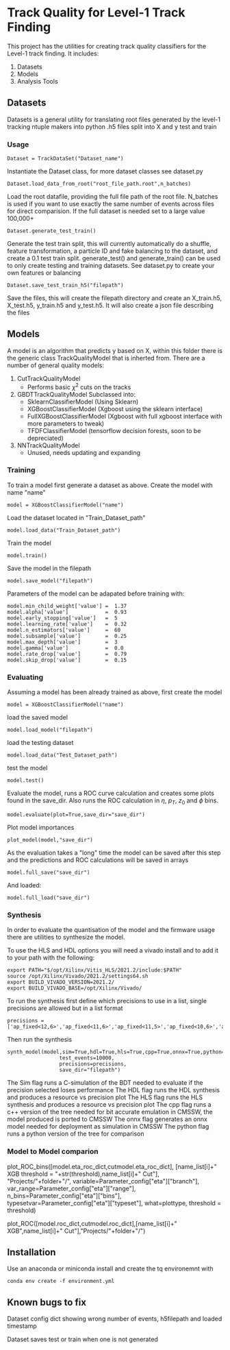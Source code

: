 
# Track Quality for Level-1 Track Finding

This project has the utilities for creating track quality classifiers for the Level-1 track finding. It includes:

1. Datasets
2. Models
3. Analysis Tools

## Datasets

Datasets is a general utility for translating root files generated by the level-1 tracking ntuple makers into python .h5 files split into X and y test and train

### Usage
```
Dataset = TrackDataSet("Dataset_name")
```

Instantiate the Dataset class, for more dataset classes see dataset.py

```
Dataset.load_data_from_root("root_file_path.root",n_batches)
```

Load the root datafile, providing the full file path of the root file. N_batches is used if you want to use exactly the same number of events across files for direct comparision. If the full dataset is needed set to a large value 100,000+

```
Dataset.generate_test_train()
```

Generate the test train split, this will currently automatically do a shuffle, feature transformation, a particle ID and fake balancing to the dataset, and create a 0.1 test train split. generate_test() and generate_train() can be used to only create testing and training datasets. See dataset.py to create your own features or balancing

```
Dataset.save_test_train_h5("filepath")
```

Save the files, this will create the filepath directory and create an X_train.h5, X_test.h5, y_train.h5 and y_test.h5. It will also create a json file describing the files

## Models

A model is an algorithm that predicts y based on X, within this folder there is the generic class TrackQualityModel that is inherted from. There are a number of general quality models:
1. CutTrackQualityModel
    - Performs basic $\chi^2$ cuts on the tracks
2. GBDTTrackQualityModel
    Subclassed into:
     - SklearnClassifierModel (Using Sklearn)
     - XGBoostClassifierModel (Xgboost using the sklearn interface)
     - FullXGBoostClassifierModel (Xgboost with full xgboost interface with more parameters to tweak)
     - TFDFClassifierModel (tensorflow decision forests, soon to be depreciated)
3. NNTrackQualityModel
    - Unused, needs updating and expanding

### Training

To train a model first generate a dataset as above.
Create the model with name "name"
```
model = XGBoostClassifierModel("name")
```
Load the dataset located in "Train_Dataset_path"
```
model.load_data("Train_Dataset_path")
```

Train the model
```
model.train()
```
Save the model in the filepath 
```
model.save_model("filepath")
```

Parameters of the model can be adapated before training with:

```
model.min_child_weight['value'] =  1.37
model.alpha['value']            =  0.93
model.early_stopping['value']   =  5
model.learning_rate['value']    =  0.32
model.n_estimators['value']     =  60
model.subsample['value']        =  0.25
model.max_depth['value']        =  3 
model.gamma['value']            =  0.0	
model.rate_drop['value']        =  0.79
model.skip_drop['value']        =  0.15
```

### Evaluating
Assuming a model has been already trained as above, first create the model
```
model = XGBoostClassifierModel("name")
```
load the saved model
```
model.load_model("filepath")
```
load the testing dataset
```
model.load_data("Test_Dataset_path")
```
test the model
```
model.test()
```
Evaluate the model, runs a ROC curve calculation and creates some plots found in the save_dir. Also runs the ROC calculation in $\eta$, $p_T$, $z_0$ and $\phi$ bins.
```
model.evaluate(plot=True,save_dir="save_dir")
```
Plot model importances
```
plot_model(model,"save_dir")
```
As the evaluation takes a "long" time the model can be saved after this step and the predictions and ROC calculations will be saved in arrays

```
model.full_save("save_dir")
```
And loaded:
```
model.full_load("save_dir")
```

### Synthesis

In order to evaluate the quantisation of the model and the firmware usage there are utilities to synthesize the model.

To use the HLS and HDL options you will need a vivado install and to add it to your path with the following:
```
export PATH="$/opt/Xilinx/Vitis_HLS/2021.2/include:$PATH"
source /opt/Xilinx/Vivado/2021.2/settings64.sh
export BUILD_VIVADO_VERSION=2021.2/
export BUILD_VIVADO_BASE=/opt/Xilinx/Vivado/
```


To run the synthesis first define which precisions to use in a list, single precisions are allowed but in a list format
```
precisions = ['ap_fixed<12,6>','ap_fixed<11,6>','ap_fixed<11,5>','ap_fixed<10,6>','ap_fixed<10,5>','ap_fixed<10,4>']
``` 
Then run the synthesis
```
synth_model(model,sim=True,hdl=True,hls=True,cpp=True,onnx=True,python=True,
                 test_events=10000,
                 precisions=precisions,
                 save_dir="filepath")
```

The Sim flag runs a C-simulation of the BDT needed to evaluate if the precision selected loses performance
The HDL flag runs the HDL synthesis and produces a resource vs precision plot
The HLS flag runs the HLS synthesis and produces a resource vs precision plot
The cpp flag runs a c++ version of the tree needed for bit accurate emulation in CMSSW, the model produced is ported to CMSSW
The onnx flag generates an onnx model needed for deployment as simulation in CMSSW
The python flag runs a python version of the tree for comparison


### Model to Model comparion

plot_ROC_bins([model.eta_roc_dict,cutmodel.eta_roc_dict],
                    [name_list[i]+" XGB threshold = "+str(threshold),name_list[i]+" Cut"],
                    "Projects/"+folder+"/",
                    variable=Parameter_config["eta"]["branch"],
                    var_range=Parameter_config["eta"]["range"],
                    n_bins=Parameter_config["eta"]["bins"],
                    typesetvar=Parameter_config["eta"]["typeset"],
                    what=plottype, threshold = threshold)

plot_ROC([model.roc_dict,cutmodel.roc_dict],[name_list[i]+" XGB",name_list[i]+" Cut"],"Projects/"+folder+"/")

## Installation

Use an anaconda or miniconda install and create the tq environemnt with 
```
conda env create -f environment.yml
```

## Known bugs to fix

Dataset config dict showing wrong number of events, h5filepath and loaded timestamp

Dataset saves test or train when one is not generated
